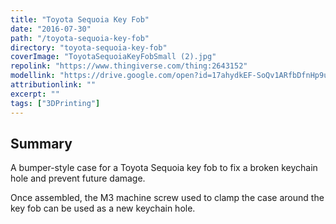 ```yaml
---
title: "Toyota Sequoia Key Fob"
date: "2016-07-30"
path: "/toyota-sequoia-key-fob"
directory: "toyota-sequoia-key-fob"
coverImage: "ToyotaSequoiaKeyFobSmall (2).jpg"
repolink: "https://www.thingiverse.com/thing:2643152"
modellink: "https://drive.google.com/open?id=17ahydkEF-SoQv1ARfbDfnHp9uGol4nFy"
attributionlink: ""
excerpt: ""
tags: ["3DPrinting"]
---
```


## Summary

A bumper-style case for a Toyota Sequoia key fob to fix a broken keychain hole and prevent future damage.

Once assembled, the M3 machine screw used to clamp the case around the key fob can be used as a new keychain hole.